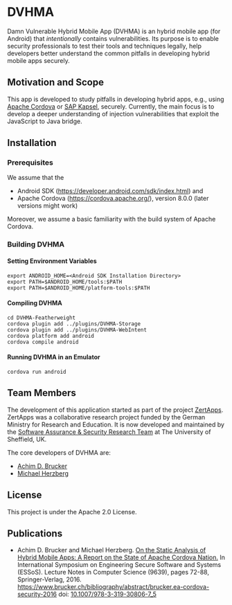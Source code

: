 # DVHMA
Damn Vulnerable Hybrid Mobile App (DVHMA) is an hybrid mobile app (for
Android) that *intentionally* contains vulnerabilities. Its purpose is
to enable security professionals to test their tools and techniques
legally, help developers better understand the common pitfalls in
developing hybrid mobile apps securely.

## Motivation and Scope
This app is developed to study pitfalls in developing hybrid apps,
e.g., using [Apache Cordova](https://cordova.apache.org/) or
[SAP Kapsel](https://blogs.sap.com/2013/10/21/an-introduction-to-smp-kapsel/),
securely. Currently, the main focus is to develop a deeper
understanding of injection vulnerabilities that exploit the JavaScript
to Java bridge.

## Installation
### Prerequisites
We assume that the
* Android SDK (https://developer.android.com/sdk/index.html) and 
* Apache Cordova (https://cordova.apache.org/), version 8.0.0 (later
  versions might work) 

Moreover, we assume a basic familiarity with the build system of 
Apache Cordova.

### Building DVHMA
#### Setting Environment Variables
    export ANDROID_HOME=<Android SDK Installation Directory>
    export PATH=$ANDROID_HOME/tools:$PATH
    export PATH=$ANDROID_HOME/platform-tools:$PATH

#### Compiling DVHMA
    cd DVHMA-Featherweight
    cordova plugin add ../plugins/DVHMA-Storage
    cordova plugin add ../plugins/DVHMA-WebIntent 
    cordova platform add android
    cordova compile android

#### Running DVHMA in an Emulator
    cordova run android 

## Team Members
The development of this application started as part of the project 
[ZertApps](http://www.zertapps.de). ZertApps was a collaborative 
research project funded by the German Ministry for Research and 
Education. It is now developed and maintained by the [Software 
Assurance & Security Research Team](https://logicalhacking.com) 
at The University of Sheffield, UK. 

The core developers of DVHMA are:
* [Achim D. Brucker](http://www.brucker.ch/)
* [Michael Herzberg](http://www.dcs.shef.ac.uk/cgi-bin/makeperson?M.Herzberg)

## License
This project is under the Apache 2.0 License. 

## Publications
* Achim D. Brucker and Michael Herzberg. [On the Static Analysis of
  Hybrid Mobile Apps: A Report on the State of Apache Cordova
  Nation.](https://www.brucker.ch/bibliography/download/2016/brucker.ea-cordova-security-2016.pdf)
  In International Symposium on Engineering Secure Software
  and Systems (ESSoS). Lecture Notes in Computer Science (9639), pages
  72-88, Springer-Verlag, 2016.
  https://www.brucker.ch/bibliography/abstract/brucker.ea-cordova-security-2016
  doi: [10.1007/978-3-319-30806-7_5](http://dx.doi.org/10.1007/978-3-319-30806-7_5)
